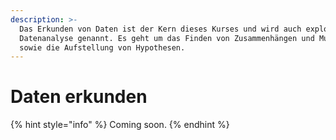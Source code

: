 ```yaml
---
description: >-
  Das Erkunden von Daten ist der Kern dieses Kurses und wird auch explorative
  Datenanalyse genannt. Es geht um das Finden von Zusammenhängen und Mustern
  sowie die Aufstellung von Hypothesen.
---
```


# Daten erkunden

{% hint style="info" %}
Coming soon.
{% endhint %}

